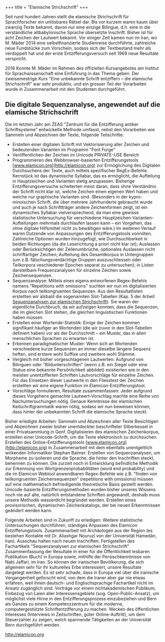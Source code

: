 +++
title = "Elamische Strichschrift"
+++


Seit rund hundert Jahren stellt die elamische Strichschrift für Sprachforscher ein unlösbares Rätsel dar. Bis vor kurzem waren kaum über zwanzig Texte bekannt, davon nur eine einzige Bilingue, d.h. eine in die verständliche altbabylonische Sprache übersetzte Inschrift. Bisher ist für acht Zeichen der Lautwert bekannt. Vor einiger Zeit kamen nun im Iran, wo M. Mäder 2014 eine selbstfinanzierte Studienreise durchführte, zahlreiche neue Fundstücke zum Vorschein, sodass sich der Textbestand mehr als verdoppelt hat und der erste Entzifferungsversuch seit 1969 neue Resultate verspricht.

2016 Konnte M. Mäder im Rahmen des offiziellen Kursangebotes am Institut für Sprachwissenschaft eine Einführung in das Thema geben. Der zweisemestrige Kurs "Eine unbekannte Schrift entziffern – die elamische Strichschrift" war sehr produktiv, und ein grosser Teil der Vorarbeiten wurde in Zusammenarbeit mit den Studenten durchgeführt.

## Die digitale Sequenzanalyse, angewendet auf die elamische Strichschrift
Die im letzten Jahr am ZEAS "Zentrum für die Entzifferung antiker Schriftsysteme" entwickelte Methode umfasst, nebst den Vorarbeiten wie Sammeln und Abzeichnen der Texte, folgende Teilschritte:
-  Erstellen einer  digitalen Schrift mit Vektorisierung aller Zeichen und bedeutenden Varianten im Programm "Font Forge"
-   Veröffentlichen der Zeichen im Unicode PRIVATE-USE Bereich
-  Programmieren des Webbrowser-basierten Entzifferungstools [www.elamicon.org](http://elamicon.org) zur Ermöglichung des Digitalen Durchsuchens der Texte, auch mittels spezifischer RegEx-Befehle. Kernstück ist das dynamische Syllabar, das es ermöglicht, die Aufteilung in Hauptzeichen und Varianten stetig anzupassen. Bisherige Entzifferungsversuche scheiterten meist daran, dass ohne Verständnis der Schrift nicht klar ist, welche Zeichen einen eigenen Wert haben und welche nur graphische Varianten sind. (Besonders in der kypro-minoischen Schrift, die über mehrere Jahrhunderte  gebraucht wurde und auch je nach Schriftträger andere Zeichenformen zeigt, ist ein dynamisches Syllabar vielversprechend, da man eine gewisse statistische Untersuchung für verschiedene Hauptzeichen-Varianten-Aufteilungen mehrmals durchlaufen lassen kann – ein Vorgehen, das ohne digitale Hilfsmittel nicht zu bewältigen wäre.)
Im weiteren Verlauf waren Dutzende von Anpassungen des Entzifferungstools vonnöten. Zahlreiche Optionen wurden hinzugefügt, wie Durchsuchbarkeit in beiden Richtungen (da die Leserichtung a priori nicht klar ist); Auslassen oder Berücksichtigen der Zeilenumbrüche; optionales Auslassen nicht schriftartiger Zeichen; Aufteilung des Gesamtkorpus in Untergruppen (um z.B. fälschungsverdächtige Gruppen auszuschliessen oder Teilkorpora veschiedener Epochen separat zu untersuchen); in Listen darstellbare Frequenzanalysen für einzelne Zeichen sowie Zeichensequenzen.
-  Sequenzanalyse: Mittels eines eigens entworfenen Regex-Befehls namens "Repetitions with omissions" suchten wir nun im digitalisierten Korpus nach teilkongruenten Sequenzen. Aus den Resultatlisten erstellten wir alsbald die sogenannten Slot-Tabellen (Kap. 5 der Arbeit [Sequenzanalysen zur elamischen Strichschrift](/pubs/Maeder%20et%20al%202018__Sequenzanalysen%20zur%20elamischen%20Strichschrift___Sequence%20Analysis%20in%20Linear%20Elamite.pdf)). Sie waren der eigentliche Durchbruch, da wir aufzeigen konnten, dass die Sequenzen, die im gleichen Slot stehen, die gleichen linguistischen Funktionen haben müssen.
-  Erstellen einer Wortende-Statistik: Einige der Zeichen kommen signifikant häufiger an Wortenden (die wir zuvor in den Slot-Tabellen definiert haben) vor als der Durchschnitt – ein Muster, das in allen menschlichen Sprachen zu erwarten ist.
-  Erkennen paradigmatischer Muster: Wenn sich an Wortenden verschiedene kurze Sequenzen an immer dieselbe längere Sequenz heften, sind erstere wohl Suffixe und zweitere wohl Stämme.
-  Vergleich mit bisher vorgeschlagenen Lautwerten: Aufgrund von Bilinguen oder "Bildunterschriften" (wenn z.B. ein Siegel oder eine Statue eine bekannte Persönlichkeit abbildet) existierten wie in den meisten unentzifferten Schriften Lautvorschläge für einzelne Zeichen. Für das Einsetzen dieser Lautwerte in den Fliesstext der Zeichen erstellten wir eine eigene Funktion im Elamicon-Entzifferungstool.
-  Vorschläge formulieren, Resultate zusammenfassen: Jeder aufgrund dieses Vorgehens gemachte Lautwert-Vorschlag machte eine Reihe von Nachuntersuchungen nötig. Genaue Kenntnisse der elamischen Keilschriftgrammatik waren nötig, sodass wir nun beweisen können, dass hinter der unbekannten Schrift die elamische Sprache steckt.

Bisher erledigte Arbeiten:
Sammeln und Abzeichnen aller Texte
Besichtigen und Abzeichnen zweier bisher unentdeckter beschrifteter Silberkessel in einer Privatsammlung in Genf.
Digitalisieren des elamischen Zeichenkorpus, erstellen einer Unicode-Schrift, um die Texte elektronisch zu durchsuchen.
Erstellen des Online-Entzifferungstools [www.elamicon.org](http://elamicon.org) in Zusammenarbeit mit dem ebenfalls unentgeltlich wirkenden Informatiker Stephan Balmer.
Erstellen von Sequenzanalysen, um Morpheme zu isolieren und die Sprache, die hinter den Inschriften steckt, benennen zu können. Die zurzeit noch in Entwicklung befindliche Methodik zur Erkennung von Wortgrenzenprobabilitäten (word end probability) und die im Elamicon Webtool anwendbaren Regex-Befehle wie z.B. "finden von teilkongruenten Zeichensequenzen" (repetitions with omissions) müssen auf eine mathematisch befriedigende theoretische Basis gestellt werden. Unicode-basierte Entzifferungsmethoden wurden bisher unseres Wissens noch nie auf alte, natürlich entstandene Schriften angewandt, deshalb muss unsere Methodik wasserdicht begründet werden.
Erstellen eines provisorischen, dynamischen Zeichenkatalogs, der bei neuen Erkenntnissen geändert werden kann.

Folgende Arbeiten sind in Zukunft zu erledigen:
Weitere statistische Untersuchungen durchführen, ständiges Anpassen des Elamicon Entzifferungstools.
Zusammenarbeit mit Archäologen aus der Region (es bestehen Kontakte mit Dr. Aliashgar Nouruzī von der Universität Hamedān, Iran).
Ausschau halten nach neuen Inschriften.
Fertigstellen des Fachartikels "Sequenzanalysen zur elamischen Strichschrift"
Zusammenfassung der Resultate in einer für die Öffentlichkeit lesbaren Publikation (Buch) in Europa sowie, mithilfe der Persischkenntnisse von Nabi Jaffari, im Iran. So können der iranischen Bevölkerung, die sich allgemein sehr für ihr kulturelles Erbe interessiert, unsere Resultate dargelegt werden. Es ist sehr schade, dass in Europa viel über die iranische Vergangenheit geforscht wird, von dem die Iraner aber gar nie etwas erfahren, weil ihnen deutsch- und Englischsprachige Fachartikel nicht im Ansatz zugänglich sind.
Vorträge vor einem nichtakademischen Publikum, Einbezug von Laien aller Interessensgebiete (sog. Open-Public-Ansatz), um möglichst viele Hirne in den Entzifferungsprozess einzubeziehen und Bern als Ganzes zu einem Kompetenzzentrum für die moderne, computergestützte Schriftentzifferung zu machen.
Wecken des öffentlichen Interesses (Interviews in Zeitschriften, guter Online-Auftritt), um dem Steuerzahler zu zeigen, welch spannende Tätigkeiten an der Universität Bern durchgeführt werden.

http://elamicon.org
